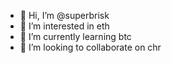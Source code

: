 - 👋 Hi, I’m @superbrisk
- 👀 I’m interested in eth
- 🌱 I’m currently learning btc
- 💞️ I’m looking to collaborate on chr


<!---
superbrisk/superbrisk is a ✨ special ✨ repository because its `README.md` (this file) appears on your GitHub profile.
You can click the Preview link to take a look at your changes.
--->
